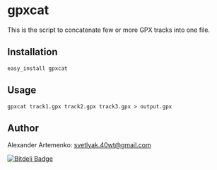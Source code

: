 gpxcat
======

This is the script to concatenate few or more GPX tracks into one file.

Installation
------------

    easy_install gpxcat

Usage
-----

    gpxcat track1.gpx track2.gpx track3.gpx > output.gpx

Author
-------

Alexander Artemenko: svetlyak.40wt@gmail.com


[![Bitdeli Badge](https://d2weczhvl823v0.cloudfront.net/svetlyak40wt/gpxcat/trend.png)](https://bitdeli.com/free "Bitdeli Badge")

